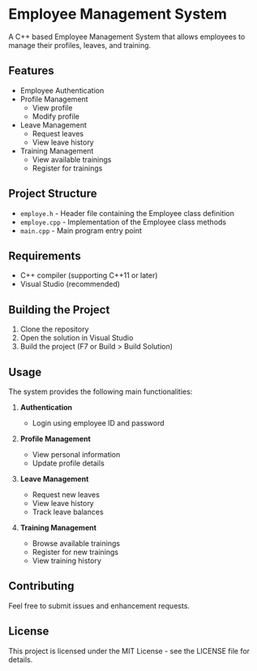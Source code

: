 # Employee Management System

A C++ based Employee Management System that allows employees to manage their profiles, leaves, and training.

## Features

- Employee Authentication
- Profile Management
  - View profile
  - Modify profile
- Leave Management
  - Request leaves
  - View leave history
- Training Management
  - View available trainings
  - Register for trainings

## Project Structure

- `employe.h` - Header file containing the Employee class definition
- `employe.cpp` - Implementation of the Employee class methods
- `main.cpp` - Main program entry point

## Requirements

- C++ compiler (supporting C++11 or later)
- Visual Studio (recommended)

## Building the Project

1. Clone the repository
2. Open the solution in Visual Studio
3. Build the project (F7 or Build > Build Solution)

## Usage

The system provides the following main functionalities:

1. **Authentication**
   - Login using employee ID and password

2. **Profile Management**
   - View personal information
   - Update profile details

3. **Leave Management**
   - Request new leaves
   - View leave history
   - Track leave balances

4. **Training Management**
   - Browse available trainings
   - Register for new trainings
   - View training history

## Contributing

Feel free to submit issues and enhancement requests.

## License

This project is licensed under the MIT License - see the LICENSE file for details. 